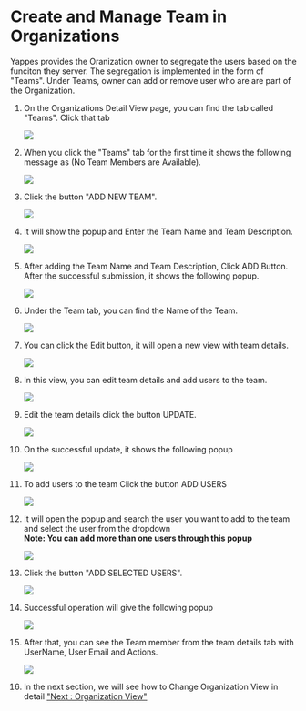 Create and Manage Team in Organizations
=======================================

Yappes provides the Oranization owner to segregate the users based on
the funciton they server. The segregation is implemented in the form of
"Teams". Under Teams, owner can add or remove user who are are part of
the Organization.

1.  On the Organizations Detail View page, you can find the tab called
    "Teams". Click that tab

    ![](images/dashboard/organization/team_view_01.png)

2.  When you click the "Teams" tab for the first time it shows the
    following message as (No Team Members are Available).

    ![](images/dashboard/organization/team_view_02.png)

3.  Click the button "ADD NEW TEAM".

    ![](images/dashboard/organization/team_add_01.png)

4.  It will show the popup and Enter the Team Name and Team Description.

    ![](images/dashboard/organization/team_add_02.png)

5.  After adding the Team Name and Team Description, Click ADD Button.
    After the successful submission, it shows the following popup.

    ![](images/dashboard/organization/team_add_03.png)

6.  Under the Team tab, you can find the Name of the Team.

    ![](images/dashboard/organization/team_add_04.png)

7.  You can click the Edit button, it will open a new view with team
    details.

    ![](images/dashboard/organization/team_update_01.png)

8.  In this view, you can edit team details and add users to the team.

    ![](images/dashboard/organization/team_update_02.png)

9.  Edit the team details click the button UPDATE.

    ![](images/dashboard/organization/team_update_03.png)

10. On the successful update, it shows the following popup

    ![](images/dashboard/organization/team_update_04.png)

11. To add users to the team Click the button ADD USERS

    ![](images/dashboard/organization/teamusers_add_01.png)

12. It will open the popup and search the user you want to add to the
    team and select the user from the dropdown    
    **Note: You can add more than one users through this popup**

    ![](images/dashboard/organization/teamusers_add_02.png)

13. Click the button "ADD SELECTED USERS".

    ![](images/dashboard/organization/teamusers_add_03.png)

14. Successful operation will give the following popup

    ![](images/dashboard/organization/teamusers_add_04.png)

15. After that, you can see the Team member from the team details tab
    with UserName, User Email and Actions.

    ![](images/dashboard/organization/teamusers_add_05.png)

16. In the next section, we will see how to Change Organization View in
    detail ["Next : Organization View"](organization_view.md)